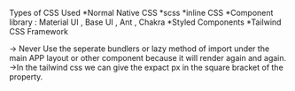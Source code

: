 Types of CSS Used
*Normal Native CSS
*scss
*inline CSS
*Component library : Material UI , Base UI , Ant , Chakra
*Styled Components
*Tailwind CSS Framework


-> Never Use the seperate bundlers or lazy method of import under the main APP layout or other component because it will render again and again. 
->In the tailwind css we can give the expact px in the square bracket of the property.